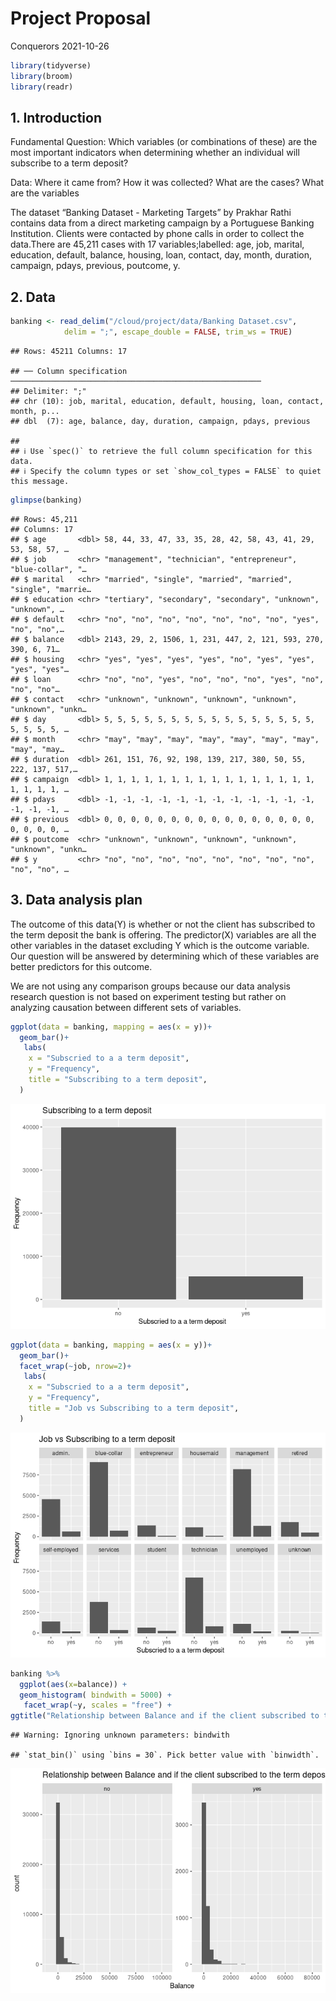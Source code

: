 Project Proposal
================
Conquerors
2021-10-26

``` r
library(tidyverse)
library(broom)
library(readr)
```

## 1. Introduction

Fundamental Question: Which variables (or combinations of these) are the
most important indicators when determining whether an individual will
subscribe to a term deposit?

Data: Where it came from? How it was collected? What are the cases? What
are the variables

The dataset “Banking Dataset - Marketing Targets” by Prakhar Rathi
contains data from a direct marketing campaign by a Portuguese Banking
Institution. Clients were contacted by phone calls in order to collect
the data.There are 45,211 cases with 17 variables;labelled: age, job,
marital, education, default, balance, housing, loan, contact, day,
month, duration, campaign, pdays, previous, poutcome, y.

## 2. Data

``` r
banking <- read_delim("/cloud/project/data/Banking Dataset.csv",
            delim = ";", escape_double = FALSE, trim_ws = TRUE)
```

    ## Rows: 45211 Columns: 17

    ## ── Column specification ────────────────────────────────────────────────────────
    ## Delimiter: ";"
    ## chr (10): job, marital, education, default, housing, loan, contact, month, p...
    ## dbl  (7): age, balance, day, duration, campaign, pdays, previous

    ## 
    ## ℹ Use `spec()` to retrieve the full column specification for this data.
    ## ℹ Specify the column types or set `show_col_types = FALSE` to quiet this message.

``` r
glimpse(banking)
```

    ## Rows: 45,211
    ## Columns: 17
    ## $ age       <dbl> 58, 44, 33, 47, 33, 35, 28, 42, 58, 43, 41, 29, 53, 58, 57, …
    ## $ job       <chr> "management", "technician", "entrepreneur", "blue-collar", "…
    ## $ marital   <chr> "married", "single", "married", "married", "single", "marrie…
    ## $ education <chr> "tertiary", "secondary", "secondary", "unknown", "unknown", …
    ## $ default   <chr> "no", "no", "no", "no", "no", "no", "no", "yes", "no", "no",…
    ## $ balance   <dbl> 2143, 29, 2, 1506, 1, 231, 447, 2, 121, 593, 270, 390, 6, 71…
    ## $ housing   <chr> "yes", "yes", "yes", "yes", "no", "yes", "yes", "yes", "yes"…
    ## $ loan      <chr> "no", "no", "yes", "no", "no", "no", "yes", "no", "no", "no"…
    ## $ contact   <chr> "unknown", "unknown", "unknown", "unknown", "unknown", "unkn…
    ## $ day       <dbl> 5, 5, 5, 5, 5, 5, 5, 5, 5, 5, 5, 5, 5, 5, 5, 5, 5, 5, 5, 5, …
    ## $ month     <chr> "may", "may", "may", "may", "may", "may", "may", "may", "may…
    ## $ duration  <dbl> 261, 151, 76, 92, 198, 139, 217, 380, 50, 55, 222, 137, 517,…
    ## $ campaign  <dbl> 1, 1, 1, 1, 1, 1, 1, 1, 1, 1, 1, 1, 1, 1, 1, 1, 1, 1, 1, 1, …
    ## $ pdays     <dbl> -1, -1, -1, -1, -1, -1, -1, -1, -1, -1, -1, -1, -1, -1, -1, …
    ## $ previous  <dbl> 0, 0, 0, 0, 0, 0, 0, 0, 0, 0, 0, 0, 0, 0, 0, 0, 0, 0, 0, 0, …
    ## $ poutcome  <chr> "unknown", "unknown", "unknown", "unknown", "unknown", "unkn…
    ## $ y         <chr> "no", "no", "no", "no", "no", "no", "no", "no", "no", "no", …

## 3. Data analysis plan

The outcome of this data(Y) is whether or not the client has subscribed
to the term deposit the bank is offering. The predictor(X) variables are
all the other variables in the dataset excluding Y which is the outcome
variable. Our question will be answered by determining which of these
variables are better predictors for this outcome.

We are not using any comparison groups because our data analysis
research question is not based on experiment testing but rather on
analyzing causation between different sets of variables.

``` r
ggplot(data = banking, mapping = aes(x = y))+
  geom_bar()+
   labs(
    x = "Subscried to a a term deposit",
    y = "Frequency",
    title = "Subscribing to a term deposit",
  )
```

![](proposal_files/figure-gfm/Example-1.png)<!-- -->

``` r
ggplot(data = banking, mapping = aes(x = y))+
  geom_bar()+
  facet_wrap(~job, nrow=2)+
   labs(
    x = "Subscried to a a term deposit",
    y = "Frequency",
    title = "Job vs Subscribing to a term deposit",
  )
```

![](proposal_files/figure-gfm/Example%20stats-1.png)<!-- -->

``` r
banking %>%
  ggplot(aes(x=balance)) +
  geom_histogram( bindwith = 5000) +
   facet_wrap(~y, scales = "free") +
ggtitle("Relationship between Balance and if the client subscribed to the term deposit") + xlab("Balance") + ylab("count")
```

    ## Warning: Ignoring unknown parameters: bindwith

    ## `stat_bin()` using `bins = 30`. Pick better value with `binwidth`.

![](proposal_files/figure-gfm/Example%20plot-1.png)<!-- -->

